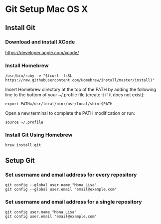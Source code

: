 # Git Setup Mac OS X

## Install Git

### Download and install XCode

<https://developer.apple.com/xcode/>

### Install Homebrew

```shell
/usr/bin/ruby -e "$(curl -fsSL https://raw.githubusercontent.com/Homebrew/install/master/install)"
```

Insert Homebrew directory at the top of the PATH by adding the
following line to the bottom of your ~/.profile file (create it if it
does not exist):

```shell
export PATH=/usr/local/bin:/usr/local/sbin:$PATH
```

Open a new terminal to complete the PATH modification or run:

```shell
source ~/.profile
```

### Install Git Using Homebrew

```shell
brew install git
```

## Setup Git

### Set username and email address for every repository

```shell
git config --global user.name "Mona Lisa"
git config --global user.email "email@example.com"
```

### Set username and email address for a single repository

```shell
git config user.name "Mona Lisa"
git config user.email "email@example.com"
```
